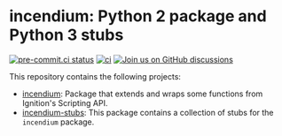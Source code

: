 # incendium: Python 2 package and Python 3 stubs

[![pre-commit.ci status](https://results.pre-commit.ci/badge/github/ignition-devs/incendium/main.svg)](https://results.pre-commit.ci/latest/github/ignition-devs/incendium/main)
[![ci](https://github.com/ignition-devs/incendium/actions/workflows/ci.yml/badge.svg)](https://github.com/ignition-devs/incendium/actions/workflows/ci.yml)
[![Join us on GitHub discussions](https://img.shields.io/badge/github-discussions-informational)](https://github.com/orgs/ignition-devs/discussions)

This repository contains the following projects:

- [incendium]: Package that extends and wraps some functions from Ignition's
  Scripting API.
- [incendium-stubs]: This package contains a collection of stubs for the
  `incendium` package.

[incendium]: https://github.com/ignition-devs/incendium/tree/main/incendium
[incendium-stubs]: https://github.com/ignition-devs/incendium/tree/main/incendium-stubs
